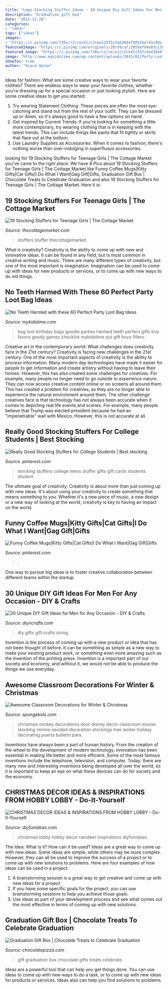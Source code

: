 ```yaml
---
title: "Lego Stocking Stuffer Ideas : 30 Unique Diy Gift Ideas For Men For Any Occasion"
description: "Graduation gift box"
date: "2022-12-28"
categories:
- "ideas"
tags: ["ideas"]
images:
- "https://i.pinimg.com/736x/c2/ce/e1/c2cee11555cdad384474042ba74ac89e.jpg"
featuredImage: "https://i.pinimg.com/originals/20/59/af/2059afb4e03c138a4d26f5a45407e4be.jpg"
featured_image: "https://i.pinimg.com/736x/c2/ce/e1/c2cee11555cdad384474042ba74ac89e.jpg"
image: "http://www.mykidstime.com/wp-content/uploads/2015/02/Party-Loot-Bag-Ideas.png"
ShowToc: true
author: "Kiara Upton"
---
```



Ideas for fashion: What are some creative ways to wear your favorite clothes?
There are endless ways to wear your favorite clothes, whether you're dressing up for a special occasion or just looking stylish. Here are some creative ideas to get you started: 
1. Try wearing Statement Clothing: These pieces are often the most eye-catching and stand out from the rest of your outfit. They can be dressed up or down, so it's always good to have a few options on hand. 
2. Get inspired by Current Trends: If you're looking for something a little more contemporary, try wearing clothing that is in keeping with the latest trends. This can include things like pants that fit tightly or skirts that flare out at the bottom. 
3. Use Laundry Supplies as Accessories: When it comes to fashion, there's nothing worse than over-indulging in superfluous accessories.

	

		
looking for 19 Stocking Stuffers for Teenage Girls | The Cottage Market you've came to the right place. We have 8 Pics about 19 Stocking Stuffers for Teenage Girls | The Cottage Market like Funny Coffee Mugs|Kitty Gifts|Cat Gifts|I Do What I Want|Gag Gift|Gifts, Graduation Gift Box | Chocolate Treats to Celebrate Graduation and also 19 Stocking Stuffers for Teenage Girls | The Cottage Market. Here it is:
		
    
## 19 Stocking Stuffers For Teenage Girls | The Cottage Market

<img loading=lazy src="http://thecottagemarket.com/wp-content/uploads/2015/11/STOCKINGSTUFFERSFORTEENGIRLS-TOWER-1.png" onerror="this.onerror=null;this.src='https://tse1.mm.bing.net/th?id=OIP.cmqt-HbeRYW51W2sDVT-RAHaQS&amp;pid=15.1';" alt="19 Stocking Stuffers for Teenage Girls | The Cottage Market">

_Source: thecottagemarket.com_

>stuffers stuffer thecottagemarket. 

	

What is creativity?
Creativity is the ability to come up with new and innovative ideas. It can be found in any field, but is most common in creative writing and music. There are many different types of creativity, but one of the most important is imagination. Imagination can be used to come up with ideas for new products or services, or to come up with new ways to do old things.

    
## No Teeth Harmed With These 60 Perfect Party Loot Bag Ideas

<img loading=lazy src="http://www.mykidstime.com/wp-content/uploads/2015/02/Party-Loot-Bag-Ideas.png" onerror="this.onerror=null;this.src='https://tse4.mm.bing.net/th?id=OIP.nggZO2b4sE9PjzyNWB4lwwHaKe&amp;pid=15.1';" alt="No Teeth Harmed with these 60 Perfect Party Loot Bag Ideas">

_Source: mykidstime.com_

>bag loot birthday bags goodie parties harmed teeth perfect gifts boy favors goody games checklist mykidstime put gift boys fillers. 

	

Creative art in the contemporary world: What challenges does creativity face in the 21st century?
Creativity is facing new challenges in the 21st century. One of the most important aspects of creativity is the ability to process information. Many modern day technologies have made it easier for people to get information and create artistry without having to leave their homes. However, this has also created some challenges for creatives. For example, many people no longer need to go outside to experience nature. They can now access creative content online or on screens all around them. This has created a problem for creatives, as they are no longer able to experience the natural environment around them. The other challenge creatives face is that technology has not always been accurate when it comes to depicting real life events and scenes. For example, many people believe that Trump was elected president because he had an "impenetrable" wall with Mexico. However, this is not accurate at all.

    
## Really Good Stocking Stuffers For College Students | Best Stocking

<img loading=lazy src="https://i.pinimg.com/736x/c2/ce/e1/c2cee11555cdad384474042ba74ac89e.jpg" onerror="this.onerror=null;this.src='https://tse1.mm.bing.net/th?id=OIP.l4rpwXPag-So22ROYVyo-gHaLG&amp;pid=15.1';" alt="Really Good Stocking Stuffers for College Students | Best stocking">

_Source: pinterest.com_

>stocking stuffers college teens stuffer gifts gift cards students student. 

	

The ultimate goal of creativity:
Creativity is about more than just coming up with new ideas. It's about using your creativity to create something that means something to you. Whether it's a new piece of music, a new design or a new way of looking at the world, creativity is key to having an impact on the world.

    
## Funny Coffee Mugs|Kitty Gifts|Cat Gifts|I Do What I Want|Gag Gift|Gifts

<img loading=lazy src="https://i.pinimg.com/originals/20/59/af/2059afb4e03c138a4d26f5a45407e4be.jpg" onerror="this.onerror=null;this.src='https://tse4.mm.bing.net/th?id=OIP.2VNczlf3IdC7B-51liVwuAHaKR&amp;pid=15.1';" alt="Funny Coffee Mugs|Kitty Gifts|Cat Gifts|I Do What I Want|Gag Gift|Gifts">

_Source: pinterest.com_

>. 

	

One way to pursue big ideas is to foster creative collaboration between different teams within the startup.

    
## 30 Unique DIY Gift Ideas For Men For Any Occasion - DIY &amp; Crafts

<img loading=lazy src="https://cdn.diyncrafts.com/wp-content/uploads/2020/12/Mens-Gifts-8.jpg" onerror="this.onerror=null;this.src='https://tse1.mm.bing.net/th?id=OIP.lZgJp6yQIvRiCa0K5xE2fgHaLH&amp;pid=15.1';" alt="30 Unique DIY Gift Ideas for Men for Any Occasion - DIY &amp; Crafts">

_Source: diyncrafts.com_

>diy gifts gift crafts string. 

	

Invention is the process of coming up with a new product or idea that has not been thought of before. It can be something as simple as a new way to make your existing product work, or something even more amazing such as the invention of the printing press. Invention is a important part of our society and economy, and without it, we would not be able to produce the things we use everyday.

    
## Awesome Classroom Decorations For Winter &amp; Christmas

<img loading=lazy src="http://spongekids.com/wp-content/uploads/2016/11/christmas-bulletin-board/17-christmas-bulletin-board-ideas.jpg" onerror="this.onerror=null;this.src='https://tse4.mm.bing.net/th?id=OIP.fglqwP9Tj60vEkuAm1R04gHaNI&amp;pid=15.1';" alt="Awesome Classroom Decorations for Winter &amp; Christmas">

_Source: spongekids.com_

>christmas mickey decorations door disney decor classroom mouse stocking minnie navidad decoration stockings tree winter holiday decorating puerta bulletin para. 

	

Inventions have always been a part of human history. From the creation of the wheel to the development of modern technology, innovation has been essential in making life better and more efficient. Some of the most famous inventions include the telephone, television, and computer. Today, there are many new and interesting inventions being developed all over the world, so it is important to keep an eye on what these devices can do for society and the economy.

    
## CHRISTMAS DECOR IDEAS &amp; INSPIRATIONS FROM HOBBY LOBBY - Do-It-Yourself

<img loading=lazy src="http://diyfunideas.com/wp-content/uploads/2015/12/Raindeer-6a.jpg" onerror="this.onerror=null;this.src='https://tse3.mm.bing.net/th?id=OIP.UsNexgQ_ELL7AZcUIeNvfgHaKj&amp;pid=15.1';" alt="CHRISTMAS DECOR IDEAS &amp; INSPIRATIONS FROM HOBBY LOBBY - Do-It-Yourself">

_Source: diyfunideas.com_

>christmas lobby hobby decor raindeer inspirations diyfunideas. 

	

The Idea: What is it? How can it be used?
Ideas are a great way to come up with new ideas. Some ideas are simple, while others may be more complex. However, they can all be used to improve the success of a project or to come up with new solutions to problems. Here are four examples of how ideas can be used in a project: 
1. A brainstorming session is a great way to get creative and come up with new ideas for a project.
2. If you have some specific goals for the project, you can use brainstorming sessions to help you achieve those goals.
3. Use ideas as part of your development process and see what comes out the most effective in terms of coming up with new solutions.

    
## Graduation Gift Box | Chocolate Treats To Celebrate Graduation

<img loading=lazy src="https://www.chocolatepizza.com/wp-content/uploads/2019/05/Summer-Sensation-gift-box-graduation-1024x831.jpg" onerror="this.onerror=null;this.src='https://tse3.mm.bing.net/th?id=OIP.ufVNOzEhfYoiHLOrJC-ohgHaGA&amp;pid=15.1';" alt="Graduation Gift Box | Chocolate Treats to Celebrate Graduation">

_Source: chocolatepizza.com_

>gift graduation box chocolate gifts treats celebrate. 

	

Ideas are a powerful tool that can help you get things done. You can use ideas to come up with new ways to do a task, or to come up with new ideas for products or services. Ideas also can help you find solutions to problems.

